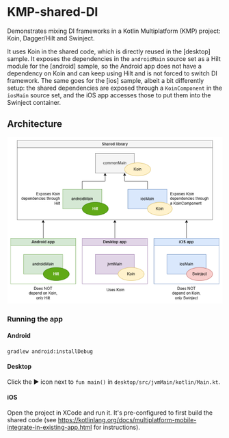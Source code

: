 # KMP-shared-DI

Demonstrates mixing DI frameworks in a Kotlin Multiplatform (KMP) project: Koin, Dagger/Hilt and Swinject.

It uses Koin in the shared code, which is directly reused in the [desktop] sample. It exposes the dependencies in
the `androidMain` source set as a Hilt module for the [android] sample, so the Android app does
not have a dependency on Koin and can keep using Hilt and is not forced to switch DI framework.
The same goes for the [ios] sample, albeit a bit differently setup: the shared dependencies are
exposed through a `KoinComponent` in the `iosMain` source set, and the iOS app accesses those to
put them into the Swinject container.

## Architecture

![Architectural overview showing Android and Desktop depending on the :shared module](docs/images/overview.png)

### Running the app

#### Android
`gradlew android:installDebug`

#### Desktop
Click the ▶️ icon next to `fun main()` in `desktop/src/jvmMain/kotlin/Main.kt`.

#### iOS
Open the project in XCode and run it. It's pre-configured to first build the shared code
(see https://kotlinlang.org/docs/multiplatform-mobile-integrate-in-existing-app.html for instructions).